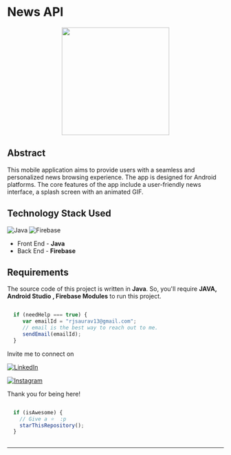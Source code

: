 # News API
<p align="center">
<img width="250" height="250" src="(https://github.com/rjsaurav13/News-API/blob/master/app/src/main/res/drawable/social.png)">
</p>

## Abstract
This mobile application aims to provide users with a seamless and personalized news browsing experience. The app is designed for Android platforms. The core features of the app include a user-friendly news interface, a splash screen with an animated GIF.

## Technology Stack Used

![Java](https://img.shields.io/badge/Java-orange.svg?logo=java&style=flat-square) 
![Firebase](https://img.shields.io/badge/Firebase-dodgerblue.svg?style=flat-square) 
- Front End - **Java**
- Back End - **Firebase**

## Requirements

The source code of this project is written in **Java**. So, you'll require **JAVA, Android Studio , Firebase Modules** to run this project.

```javascript

  if (needHelp === true) {
     var emailId = "rjsaurav13@gmail.com";
     // email is the best way to reach out to me.
     sendEmail(emailId);
  }

```

Invite me to connect on 

<a href="https://www.linkedin.com/in/sauravkumar1203/"><img alt="LinkedIn" src="https://img.shields.io/badge/LinkedIn-Saurav%20Kumar-blue?style=flat-square&logo=linkedin"></a>


[![Instagram](https://img.shields.io/static/v1.svg?label=follow&message=@saurav.k_&color=grey&logo=instagram&style=flat&logoColor=white&colorA=critical)](https://www.instagram.com/saurav.k_/)


Thank you for being here!

```javascript

  if (isAwesome) {
    // Give a ⭐  :p
    starThisRepository();
  }
  
```

-------
